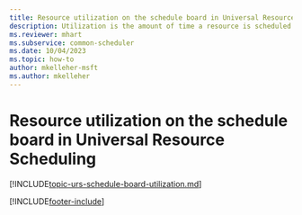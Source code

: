```yaml
---
title: Resource utilization on the schedule board in Universal Resource Scheduling
description: Utilization is the amount of time a resource is scheduled to work. Learn about how it's calculated and displayed on the schedule board.
ms.reviewer: mhart
ms.subservice: common-scheduler
ms.date: 10/04/2023
ms.topic: how-to
author: mkelleher-msft
ms.author: mkelleher
---
```


# Resource utilization on the schedule board in Universal Resource Scheduling

[!INCLUDE[topic-urs-schedule-board-utilization.md](../shared/urs/schedule-board-utilization.md)]


[!INCLUDE[footer-include](../includes/footer-banner.md)]
